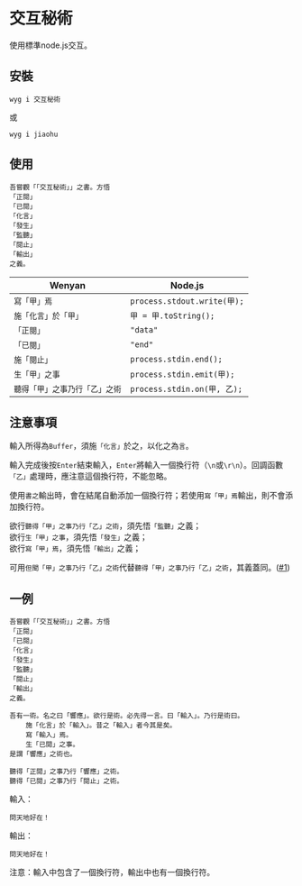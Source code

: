 # 交互秘術
使用標準node.js交互。

## 安裝
```
wyg i 交互秘術
```
或
```
wyg i jiaohu
```

## 使用
```
吾嘗觀「「交互秘術」」之書。方悟
「正閱」
「已閱」
「化言」
「發生」
「監聽」
「閱止」
「輸出」
之義。
```

| Wenyan | Node.js |
| ------ | ------ |
| `寫「甲」焉` | `process.stdout.write(甲);` |
| `施「化言」於「甲」` | `甲 = 甲.toString();` |
| `「正閱」` | `"data"` |
| `「已閱」` | `"end"` |
| `施「閱止」` | `process.stdin.end();` |
| `生「甲」之事` | `process.stdin.emit(甲);` |
| `聽得「甲」之事乃行「乙」之術` | `process.stdin.on(甲, 乙);` |

## 注意事項
輸入所得為`Buffer`，須施`「化言」`於之，以化之為`言`。  

輸入完成後按`Enter`結束輸入，`Enter`將輸入一個換行符（`\n`或`\r\n`）。回調函數`「乙」`處理時，應注意這個換行符，不能忽略。  

使用`書之`輸出時，會在結尾自動添加一個換行符；若使用`寫「甲」焉`輸出，則不會添加換行符。

欲行`聽得「甲」之事乃行「乙」之術`，須先悟`「監聽」`之義；  
欲行`生「甲」之事`，須先悟`「發生」`之義；  
欲行`寫「甲」焉`，須先悟`「輸出」`之義；  

可用`但聞「甲」之事乃行「乙」之術`代替`聽得「甲」之事乃行「乙」之術`，其義蓋同。([#1](https://github.com/GLanguage/jiaohu-wy/issues/1))

## 一例

```
吾嘗觀「「交互秘術」」之書。方悟
「正閱」
「已閱」
「化言」
「發生」
「監聽」
「閱止」
「輸出」
之義。

吾有一術。名之曰「響應」。欲行是術。必先得一言。曰「輸入」。乃行是術曰。
    施「化言」於「輸入」。昔之「輸入」者今其是矣。
    寫「輸入」焉。
    生「已閱」之事。
是謂「響應」之術也。

聽得「正閱」之事乃行「響應」之術。
聽得「已閱」之事乃行「閱止」之術。
```
輸入：
```
問天地好在！

```
輸出：
```
問天地好在！

```
注意：輸入中包含了一個換行符，輸出中也有一個換行符。
